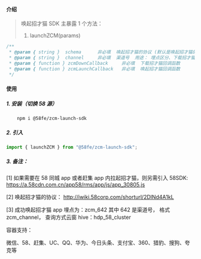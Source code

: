 #### 介绍

> 唤起招才猫 SDK
> 主暴露 1 个方法：
>
> 1. launchZCM(params)

```javascript
/**
 * @param { string }  schema      非必填  唤起招才猫的协议 (默认是唤起招才猫的协议，更多协议，查看备注[4])
 * @param { string }  channel     非必填  渠道号  用途： 埋点区分、下载招才猫渠道区分
 * @param { function } zcmDownCallback     非必填  下载招才猫回调函数
 * @param { function } zcmLaunchCallback   非必填  唤起招才猫回调函数
 */
```

#### 使用

##### 1. 安装（切换 58 源）

```shell
    npm i @58fe/zcm-launch-sdk
```

##### 2. 引入

```js
import { launchZCM } from "@58fe/zcm-launch-sdk";
```

##### 3. 备注：

[1] 如果需要在 58 同城 app 或者赶集 app 内拉起招才猫，则另需引入 58SDK: https://a.58cdn.com.cn/app58/rms/app/js/app_30805.js

[2] 唤起招才猫的协议： http://iwiki.58corp.com/shorturl/2DlNd4A1kL

[3] 成功唤起招才猫 app 埋点为：zcm_642 其中 642 是渠道号， 格式 zcm_channel， 查询方式云窗 hive：hdp_58_cluster

容器支持：

微信、58、赶集、UC、QQ、华为、今日头条、支付宝、360、猎豹、搜狗、夸克等
